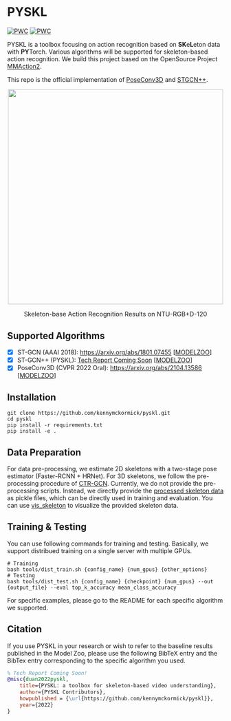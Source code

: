 # PYSKL

[![PWC](https://img.shields.io/endpoint.svg?url=https://paperswithcode.com/badge/pyskl-a-toolbox-for-skeleton-based-video/skeleton-based-action-recognition-on-ntu-rgbd)](https://paperswithcode.com/sota/skeleton-based-action-recognition-on-ntu-rgbd?p=pyskl-a-toolbox-for-skeleton-based-video) [![PWC](https://img.shields.io/endpoint.svg?url=https://paperswithcode.com/badge/pyskl-a-toolbox-for-skeleton-based-video/skeleton-based-action-recognition-on-ntu-rgbd-1)](https://paperswithcode.com/sota/skeleton-based-action-recognition-on-ntu-rgbd-1?p=pyskl-a-toolbox-for-skeleton-based-video)

PYSKL is a toolbox focusing on action recognition based on **SK**e**L**eton data with **PY**Torch. Various algorithms will be supported for skeleton-based action recognition. We build this project based on the OpenSource Project [MMAction2](https://github.com/open-mmlab/mmaction2).

This repo is the official implementation of [PoseConv3D](https://arxiv.org/abs/2104.13586) and [STGCN++]().

<div align="center">
  <img src="https://user-images.githubusercontent.com/34324155/123989146-2ecae680-d9fb-11eb-916b-b9db5563a9e5.gif" width="500px"><br>
  <p style="font-size:1.5vw;">Skeleton-base Action Recognition Results on NTU-RGB+D-120</p>
</div>

## Supported Algorithms

- [x] ST-GCN (AAAI 2018): https://arxiv.org/abs/1801.07455 [[MODELZOO](/configs/stgcn/README.md)]
- [x] ST-GCN++ (PYSKL): [Tech Report Coming Soon]() [[MODELZOO](/configs/stgcn++/README.md)]
- [x] PoseConv3D (CVPR 2022 Oral): https://arxiv.org/abs/2104.13586 [[MODELZOO](/configs/posec3d/README.md)]

## Installation
```shell
git clone https://github.com/kennymckormick/pyskl.git
cd pyskl
pip install -r requirements.txt
pip install -e .
```

## Data Preparation
For data pre-processing, we estimate 2D skeletons with a two-stage pose estimator (Faster-RCNN + HRNet). For 3D skeletons, we follow the pre-processing procedure of [CTR-GCN](https://github.com/Uason-Chen/CTR-GCN). Currently, we do not provide the pre-processing scripts. Instead, we directly provide the [processed skeleton data](/tools/data_list.md) as pickle files, which can be directly used in training and evaluation.  You can use [vis_skeleton](/demo/vis_skeleton.ipynb) to visualize the provided skeleton data.


## Training & Testing
You can use following commands for training and testing. Basically, we support distribued training on a single server with multiple GPUs.
```shell
# Training
bash tools/dist_train.sh {config_name} {num_gpus} {other_options}
# Testing
bash tools/dist_test.sh {config_name} {checkpoint} {num_gpus} --out {output_file} --eval top_k_accuracy mean_class_accuracy
```
For specific examples, please go to the README for each specific algorithm we supported.

## Citation

If you use PYSKL in your research or wish to refer to the baseline results published in the Model Zoo, please use the following BibTeX entry and the BibTex entry corresponding to the specific algorithm you used.

```BibTeX
% Tech Report Coming Soon!
@misc{duan2022pyskl,
    title={PYSKL: a toolbox for skeleton-based video understanding},
    author={PYSKL Contributors},
    howpublished = {\url{https://github.com/kennymckormick/pyskl}},
    year={2022}
}
```
